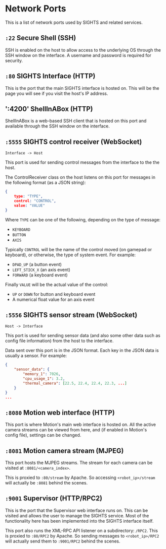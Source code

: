 # Network Ports

This is a list of network ports used by SIGHTS and related services.

## `:22` Secure Shell (SSH)

SSH is enabled on the host to allow access to the underlying OS through the SSH window on the interface. A username and password is required for security.

## `:80` SIGHTS Interface (HTTP)

This is the port that the main SIGHTS interface is hosted on. This will be the page you will see if you visit the host's IP address.

## ':4200' ShellInABox (HTTP)

ShellInABox is a web-based SSH client that is hosted on this port and available through the SSH window on the interface.

## `:5555` SIGHTS control receiver (WebSocket)

`Interface -> Host`

This port is used for sending control messages from the interface to the the host.

The ControlReceiver class on the host listens on this port for messages in the following format (as a JSON string):

```json
{
    type: "TYPE",
    control: "CONTROL",
    value: "VALUE"
}
```

Where `TYPE` can be one of the following, depending on the type of message:

- `KEYBOARD`
- `BUTTON`
- `AXIS`

Typically `CONTROL` will be the name of the control moved (on gamepad or keyboard), or otherwise, the type of system event. For example:

- `DPAD_UP` (a button event)
- `LEFT_STICK_X` (an axis event)
- `FORWARD` (a keyboard event)

Finally `VALUE` will be the actual value of the control:

- `UP` or `DOWN` for button and keyboard event
- A numerical float value for an axis event

## `:5556` SIGHTS sensor stream (WebSocket)

`Host -> Interface`

This port is used for sending sensor data (and also some other data such as config file information) from the host to the interface.

Data sent over this port is in the JSON format. Each key in the JSON data is usually a sensor. For example:

```json
{
    "sensor_data": {
		"memory_1": 7026,
        "cpu_usage_1": 3.2,
        "thermal_camera": [22.5, 22.4, 22.4, 22.3, ...]
	}
}
...
```

## `:8080` Motion web interface (HTTP)

This port is where Motion's main web interface is hosted on. All the active camera streams can be viewed from here, and (if enabled in Motion's config file), settings can be changed.

## `:8081` Motion camera stream (MJPEG)

This port hosts the MJPEG streams. The stream for each camera can be visited at `:8081/<camera_index>`.

This is proxied to `:80/stream` by Apache. So accessing `<robot_ip>/stream` will actually be `:8081` behind the scenes.

## `:9001` Supervisor (HTTP/RPC2)

This is the port that the Supervisor web interface runs on. This can be visited and allows the user to manage the SIGHTS service. Most of the functionality here has been implemented into the SIGHTS interface itself.

This port also runs the XML-RPC API listener on a subdirectory: `/RPC2`. This is proxied to `:80/RPC2` by Apache. So sending messages to `<robot_ip>/RPC2` will actually send them to `:9001/RPC2` behind the scenes.
